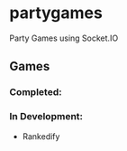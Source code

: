 # partygames

Party Games using Socket.IO

## Games

### Completed:

### In Development:
* Rankedify
